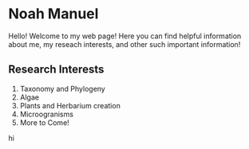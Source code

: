 # Noah Manuel
Hello! Welcome to my web page! Here you can find helpful information about me, my reseach interests, and other such important information!







## Research Interests
1. Taxonomy and Phylogeny
2. Algae 
3. Plants and Herbarium creation
4. Microogranisms
5. More to Come!

   
hi
